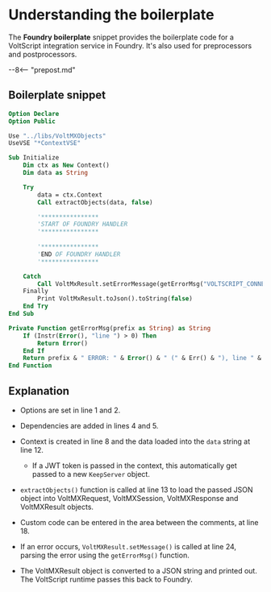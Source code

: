 # Understanding the boilerplate

The **Foundry boilerplate** snippet provides the boilerplate code for a VoltScript integration service in Foundry. It's also used for preprocessors and postprocessors.

--8<-- "prepost.md"

## Boilerplate snippet

```vb linenums="1"
Option Declare
Option Public

Use "../libs/VoltMXObjects"
UseVSE "*ContextVSE"

Sub Initialize
    Dim ctx as New Context()
    Dim data as String

    Try
        data = ctx.Context
        Call extractObjects(data, false)

        '****************
        'START OF FOUNDRY HANDLER
        '****************
        
        '****************
        'END OF FOUNDRY HANDLER
        '****************

    Catch
        Call VoltMxResult.setErrorMessage(getErrorMsg("VOLTSCRIPT_CONNECTOR: "))
    Finally
        Print VoltMxResult.toJson().toString(false)
    End Try
End Sub

Private Function getErrorMsg(prefix as String) as String
    If (Instr(Error(), "line ") > 0) Then
        Return Error()
    End If
    Return prefix & " ERROR: " & Error() & " (" & Err() & "), line " & Erl()
End Function
```

## Explanation

- Options are set in line 1 and 2.
- Dependencies are added in lines 4 and 5.
- Context is created in line 8 and the data loaded into the `data` string at line 12.

    - If a JWT token is passed in the context, this automatically get passed to a new `KeepServer` object.

- `extractObjects()` function is called at line 13 to load the passed JSON object into VoltMXRequest, VoltMXSession, VoltMXResponse and VoltMXResult objects.
- Custom code can be entered in the area between the comments, at line 18.
- If an error occurs, `VoltMXResult.setMessage()` is called at line 24, parsing the error using the `getErrorMsg()` function.
- The VoltMXResult object is converted to a JSON string and printed out. The VoltScript runtime passes this back to Foundry.
